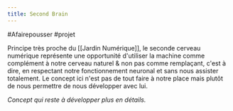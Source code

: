 ```yaml
---
title: Second Brain
---
```

#Afairepousser #projet 

Principe très proche du [[Jardin Numérique]], le seconde cerveau numérique représente une opportunité d'utiliser la machine comme complément à notre cerveau naturel & non pas comme remplaçant, c'est à dire, en respectant notre fonctionnement neuronal et sans nous assister totalement. Le concept ici n'est pas de tout faire à notre place mais plutôt de nous permettre de nous développer avec lui.

*Concept qui reste à développer plus en détails.*